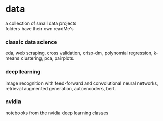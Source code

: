 # data 

a collection of small data projects   
folders have their own readMe's

### classic data science

eda, web scraping, cross validation, crisp-dm, polynomial regression, k-means clustering, pca, pairplots.

### deep learning

image recognition with feed-forward and convolutional neural networks, retrieval augmented generation, autoencoders, bert.

### nvidia

notebooks from the nvidia deep learning classes


